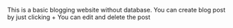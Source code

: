 This is a basic blogging website without database.
You can create blog post by just clicking + 
You can edit and delete the post
